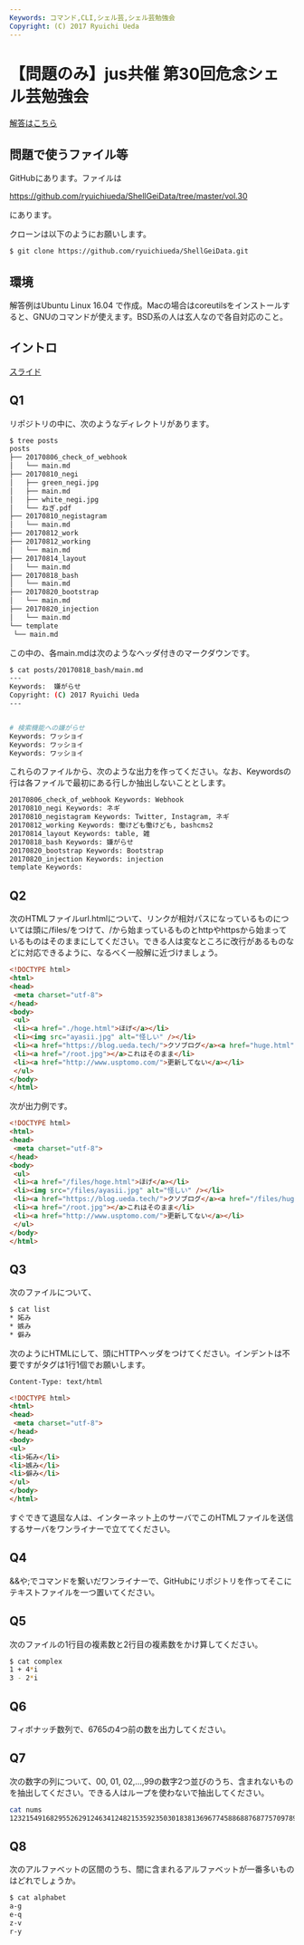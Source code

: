 ```yaml
---
Keywords: コマンド,CLI,シェル芸,シェル芸勉強会
Copyright: (C) 2017 Ryuichi Ueda
---
```


# 【問題のみ】jus共催 第30回危念シェル芸勉強会
<a href="https://blog.ueda.tech/?p=10134">解答はこちら</a>

<h2>問題で使うファイル等</h2>
GitHubにあります。ファイルは

<a href="https://github.com/ryuichiueda/ShellGeiData/tree/master/vol.30" target="_blank" rel="noopener">https://github.com/ryuichiueda/ShellGeiData/tree/master/vol.30</a>

にあります。

クローンは以下のようにお願いします。

```bash
$ git clone https://github.com/ryuichiueda/ShellGeiData.git
```

<h2>環境</h2>
解答例はUbuntu Linux 16.04 で作成。Macの場合はcoreutilsをインストールすると、GNUのコマンドが使えます。BSD系の人は玄人なので各自対応のこと。
<h2>イントロ</h2>

<a href="https://blog.ueda.tech/?presenpress=%E7%AC%AC30%E5%9B%9E%E5%8D%B1%E5%BF%B5%E3%82%B7%E3%82%A7%E3%83%AB%E8%8A%B8%E5%8B%89%E5%BC%B7%E4%BC%9A#/">スライド</a>

<h2>Q1</h2>
リポジトリの中に、次のようなディレクトリがあります。

```bash
$ tree posts
posts
├── 20170806_check_of_webhook
│   └── main.md
├── 20170810_negi
│   ├── green_negi.jpg
│   ├── main.md
│   ├── white_negi.jpg
│   └── ねぎ.pdf
├── 20170810_negistagram
│   └── main.md
├── 20170812_work
├── 20170812_working
│   └── main.md
├── 20170814_layout
│   └── main.md
├── 20170818_bash
│   └── main.md
├── 20170820_bootstrap
│   └── main.md
├── 20170820_injection
│   └── main.md
└── template
 └── main.md
```

この中の、各main.mdは次のようなヘッダ付きのマークダウンです。

```bash
$ cat posts/20170818_bash/main.md 
---
Keywords:  嫌がらせ
Copyright: (C) 2017 Ryuichi Ueda
---


# 検索機能への嫌がらせ
Keywords: ワッショイ
Keywords: ワッショイ
Keywords: ワッショイ
```

これらのファイルから、次のような出力を作ってください。なお、Keywordsの行は各ファイルで最初にある行しか抽出しないこととします。

```bash
20170806_check_of_webhook Keywords: Webhook
20170810_negi Keywords: ネギ
20170810_negistagram Keywords: Twitter, Instagram, ネギ
20170812_working Keywords: 働けども働けども, bashcms2
20170814_layout Keywords: table, 雑
20170818_bash Keywords: 嫌がらせ
20170820_bootstrap Keywords: Bootstrap
20170820_injection Keywords: injection
template Keywords: 
```



<h2>Q2</h2>
次のHTMLファイルurl.htmlについて、リンクが相対パスになっているものについては頭に/files/をつけて、/から始まっているものとhttpやhttpsから始まっているものはそのままにしてください。できる人は変なところに改行があるものなどに対応できるように、なるべく一般解に近づけましょう。

```html
<!DOCTYPE html>
<html>
<head>
 <meta charset="utf-8">
</head>
<body>
 <ul>
 <li><a href="./hoge.html">ほげ</a></li>
 <li><img src="ayasii.jpg" alt="怪しい" /></li>
 <li><a href="https://blog.ueda.tech/">クソブログ</a><a href="huge.html">ふげ</a></li>
 <li><a href="/root.jpg"></a>これはそのまま</li>
 <li><a href="http://www.usptomo.com/">更新してない</a></li>
 </ul>
</body>
</html>
```

次が出力例です。

```html
<!DOCTYPE html>
<html>
<head>
 <meta charset="utf-8">
</head>
<body>
 <ul>
 <li><a href="/files/hoge.html">ほげ</a></li>
 <li><img src="/files/ayasii.jpg" alt="怪しい" /></li>
 <li><a href="https://blog.ueda.tech/">クソブログ</a><a href="/files/huge.html">ふげ</a></li>
 <li><a href="/root.jpg"></a>これはそのまま</li>
 <li><a href="http://www.usptomo.com/">更新してない</a></li>
 </ul>
</body>
</html>
```

<h2>Q3</h2>
次のファイルについて、

```bash
$ cat list
* 妬み
* 嫉み
* 僻み
```

次のようにHTMLにして、頭にHTTPヘッダをつけてください。インデントは不要ですがタグは1行1個でお願いします。

```html
Content-Type: text/html

<!DOCTYPE html>
<html>
<head>
 <meta charset="utf-8">
</head>
<body>
<ul>
<li>妬み</li>
<li>嫉み</li>
<li>僻み</li>
</ul>
</body>
</html>
```

すぐできて退屈な人は、インターネット上のサーバでこのHTMLファイルを送信するサーバをワンライナーで立ててください。

<h2>Q4</h2>
&amp;&amp;や;でコマンドを繋いだワンライナーで、GitHubにリポジトリを作ってそこにテキストファイルを一つ置いてください。


<h2>Q5</h2>
次のファイルの1行目の複素数と2行目の複素数をかけ算してください。

```bash
$ cat complex 
1 + 4*i
3 - 2*i
```

<h2>Q6</h2>
フィボナッチ数列で、6765の4つ前の数を出力してください。

<h2>Q7</h2>
次の数字の列について、00, 01, 02,...,99の数字2つ並びのうち、含まれないものを抽出してください。できる人はループを使わないで抽出してください。

```bash
cat nums
1232154916829552629124634124821535923503018381369677458868876877570978993996890718096846698577281037379417474410221480004050608111920262721512985412925301
```


<h2>Q8</h2>
次のアルファベットの区間のうち、間に含まれるアルファベットが一番多いものはどれでしょうか。

```bash
$ cat alphabet 
a-g
e-q
z-v
r-y
```

